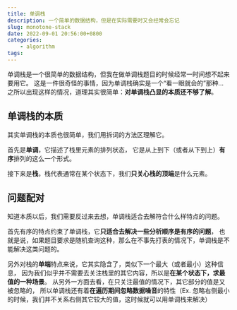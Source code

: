 ```yaml
---
title: 单调栈
description: 一个简单的数据结构，但是在实际需要时又会经常会忘记
slug: monotone-stack
date: 2022-09-01 20:56:00+0800
categories:
    - algorithm
tags:
---
```


单调栈是一个很简单的数据结构，但我在做单调栈题目的时候经常一时间想不起来要用它。
这是一件很奇怪的事情，因为单调栈确实是一个“看一眼就会的”那种...
之所以出现这样的情况，道理其实很简单：**对单调栈凸显的本质还不够了解**。

## 单调栈的本质

其实单调栈的本质也很简单，我们用拆词的方法区理解它。

首先是**单调**，它描述了栈里元素的排列状态，
它是从上到下（或者从下到上）**有序**排列的这么一个形式。

接下来是**栈**，栈代表通常在某个状态下，我们**只关心栈的顶端**是什么元素。

## 问题配对

知道本质以后，我们需要反过来去想，单调栈适合去解符合什么样特点的问题。

首先有序的特点约束了单调栈，它**只适合去解决一些分析顺序是有序的问题**，
也就是说，如果题目要求是随机查询这种，那么在不事先打表的情况下，单调栈是不能解决这类问题的。

另外对栈的**单端**特点来说，它其实隐含了，类似下一个最大（或者最小）这种信息，
因为我们似乎并不需要去关注栈里的其它内容，所以是**在某个状态下，求最值的一种场景**。
从另外一方面去看，在只关注最值的情况下，其它部分的值是又被忽略的，
所以单调栈还有着**在遍历期间忽略数据噪音**的特性（Ex. 忽略右侧最小的时候，我们并不关系右侧其它较大的值，这时候就可以用单调栈来解决）
